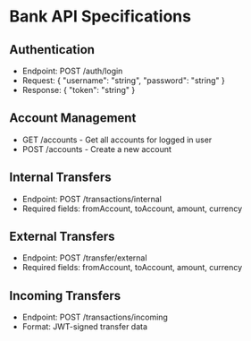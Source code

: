 # Bank API Specifications

## Authentication
- Endpoint: POST /auth/login
- Request: { "username": "string", "password": "string" }
- Response: { "token": "string" }

## Account Management
- GET /accounts - Get all accounts for logged in user
- POST /accounts - Create a new account

## Internal Transfers
- Endpoint: POST /transactions/internal
- Required fields: fromAccount, toAccount, amount, currency

## External Transfers
- Endpoint: POST /transfer/external
- Required fields: fromAccount, toAccount, amount, currency

## Incoming Transfers
- Endpoint: POST /transactions/incoming
- Format: JWT-signed transfer data